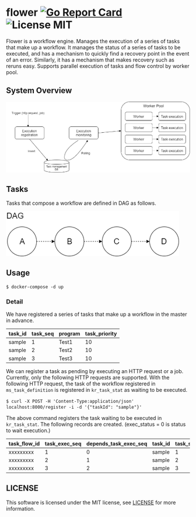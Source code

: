 # flower [![Go Report Card](https://goreportcard.com/badge/github.com/d-tsuji/flower)](https://goreportcard.com/report/github.com/d-tsuji/flower) ![License MIT](https://img.shields.io/badge/license-MIT-blue.svg)

Flower is a workflow engine. Manages the execution of a series of tasks that make up a workflow. It manages the status of a series of tasks to be executed, and has a mechanism to quickly find a recovery point in the event of an error. Similarly, it has a mechanism that makes recovery such as reruns easy. Supports parallel execution of tasks and flow control by worker pool.

## System Overview

![System overview](/doc/images/system_overview.png "System overview")

## Tasks

Tasks that compose a workflow are defined in DAG as follows.

![Task structure](/doc/images/task_structure.png "Task structure")

## Usage

```
$ docker-compose -d up
```

### Detail

We have registered a series of tasks that make up a workflow in the master in advance.

| task_id | task_seq | program | task_priority |
| ------- | -------- | ------- | ------------- |
| sample  | 1        | Test1   | 10            |
| sample  | 2        | Test2   | 10            |
| sample  | 3        | Test3   | 10            |

We can register a task as pending by executing an HTTP request or a job. Currently, only the following HTTP requests are supported. With the following HTTP request, the task of the workflow registered in `ms_task_definition` is registered in `kr_task_stat` as waiting to be executed.

```
$ curl -X POST -H 'Content-Type:application/json' localhost:8000/register -i -d '{"taskId": "sample"}'
```

The above command registers the task waiting to be executed in `kr_task_stat`. The following records are created. (exec_status = 0 is status to wait execution.)

| task_flow_id | task_exec_seq | depends_task_exec_seq | task_id | task_seq | exec_status | task_priority |
| ------------ | ------------- | --------------------- | ------- | -------- | ----------- | ------------- |
| xxxxxxxxx    | 1             | 0                     | sample  | 1        | 0           | 10            |
| xxxxxxxxx    | 2             | 1                     | sample  | 2        | 0           | 10            |
| xxxxxxxxx    | 3             | 2                     | sample  | 3        | 0           | 10            |

## LICENSE

This software is licensed under the MIT license, see [LICENSE](https://github.com/d-tsuji/flower/blob/master/LICENSE) for more information.

